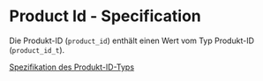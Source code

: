 # Product Id - Specification

Die Produkt-ID (`product_id`) enthält einen Wert vom Typ Produkt-ID (`product_id_t`).

[Spezifikation des Produkt-ID-Typs](types/product_id-spec.de.md)

